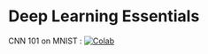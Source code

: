 # Deep Learning Essentials
CNN 101 on MNIST : [![Colab](https://colab.research.google.com/assets/colab-badge.svg)](https://githubtocolab.com/AvishkarArjan/deep-learning-essentials/blob/master/cnn_101.ipynb)



